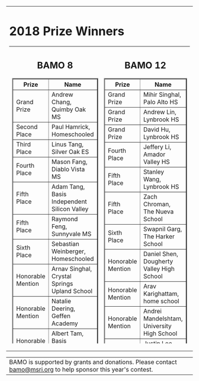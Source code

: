 
<center>

<tr valign="top"><td align="center">
<table border="0" width="400"><tr valign="top"><td><div class="textbox">

<h1>2018 Prize Winners</h1>
<table height="800" border="0" cellpadding="10">
<tr valign="top">
<td>
<div align="center">
<h2>BAMO 8</h2>
<table cellpadding="10" border="2">
<tr><th>Prize</th><th>Name</th></tr>
<tr><td>Grand Prize</td><td>Andrew Chang, Quimby Oak MS</td></tr>
<tr><td>Second Place</td><td>Paul Hamrick, Homeschooled</td></tr>
<tr><td>Third Place</td><td>Linus Tang, Silver Oak ES</td></tr>
<tr><td>Fourth Place</td><td>Mason Fang, Diablo Vista MS</td></tr>
<tr><td>Fifth Place</td><td>Adam Tang, Basis Independent Silicon Valley</td></tr>
<tr><td>Fifth Place</td><td>Raymond Feng, Sunnyvale MS</td></tr>
<tr><td>Sixth Place</td><td>Sebastian Weinberger, Homeschooled</td></tr>
<tr><td>Honorable Mention</td><td>Arnav Singhal, Crystal Springs Upland School</td></tr>
<tr><td>Honorable Mention</td><td>	Natalie	Deering,	Geffen Academy	</td></tr>
<tr><td>Honorable Mention</td><td>	Albert	Tam,	Basis Independent Silicon Valley	</td></tr>
<tr><td>Honorable Mention</td><td>	Timothy	Zhu,	The Nueva School	</td></tr>
<tr><td>Honorable Mention</td><td>	Ella	Gal-on,	Helios School	</td></tr>
<tr><td>Honorable Mention</td><td>	Ria	Pimplapure,	Cupertino Middle School	</td></tr>
<tr><td>Honorable Mention</td><td>	Alan	Lee,	Terman Middle School	</td></tr>
<tr><td>Honorable Mention</td><td>	Rohan	Thakur,	The Harker School	</td></tr>
<tr><td>Honorable Mention</td><td>	Oliver	Ni,	Home schooled	</td></tr>
<tr><td>Honorable Mention</td><td>	Sam	Packman,	Willard Middle School	</td></tr>
<tr><td>Honorable Mention</td><td>	Alex	Zitzewitz,	Proof School	</td></tr>
<tr><td>Honorable Mention</td><td>	Sushanth	Sathish Kumar,	Jeffrey Trail Middle School	</td></tr>
<tr><td>Honorable Mention</td><td>	Griffin	Teller,	Terman Middle School	</td></tr>
</table>
<br><br>
<table cellpadding="10" border="2">
<tr><th>Team Prize</th><th>Team Name</th></tr>
<tr><td>First Place Team Score</td><td>Basis Independent Silicon Valley</td></tr>
<tr><td>Second Place Team Score</td><td>Proof School</td></tr>
<tr><td>Second Place Team Score</td><td>Terman MS</td></tr>
<tr><td>First Place Team Participation</td><td>Terman Middle School</td></tr>
<tr><td>Second Place Team Participation</td><td>Proof School</td></tr>
<tr><td>Third Place Team Participation</td><td>The Nueva School</td></tr>
</table>
<br>
<br>
</td>
<td>
<div align="center">
<h2>BAMO 12</h2>
<table cellpadding="10" border="2">
<tr><th>Prize</th><th>Name</th></tr>
<tr><td>Grand Prize</td><td>Mihir Singhal, Palo Alto HS</td></tr>
<tr><td>Grand Prize</td><td>Andrew Lin,	Lynbrook HS</td></tr>
<tr><td>Grand Prize</td><td>David Hu,	Lynbrook HS</td></tr>
<tr><td>Fourth Place</td><td>Jeffery Li, Amador Valley HS</td></tr>
<tr><td>Fifth Place</td><td>Stanley Wang, Lynbrook HS</td></tr>
<tr><td>Fifth Place</td><td>Zach Chroman, The Nueva School</td></tr>
<tr><td>Sixth Place</td><td>Swapnil	Garg, The Harker School</td></tr>
<tr><td>Honorable Mention</td><td>	Daniel	Shen,	Dougherty Valley High School	</td></tr>
<tr><td>Honorable Mention</td><td>	Arav	Karighattam,	home school	</td></tr>
<tr><td>Honorable Mention</td><td>	Andrei	Mandelshtam,	University High School	</td></tr>
<tr><td>Honorable Mention</td><td>	Justin 	Lee,	Connections Academy	</td></tr>
<tr><td>Honorable Mention</td><td>	Matthew	Ho,	Palo Alto High School	</td></tr>
<tr><td>Honorable Mention</td><td>	Jonathan	Huang,	Lynbrook High School	</td></tr>
<tr><td>Honorable Mention</td><td>	Vittal	Thirumalai,	Valley Christian High School	</td></tr>
<tr><td>Honorable Mention</td><td>	Shaunak	Bhandarkar,	Homestead HS	</td></tr>
<tr><td>Honorable Mention</td><td>	Arjun	Venkatraman,	Palo Alto High School	</td></tr>
<tr><td>Honorable Mention</td><td>	Nitin	Kumar,	Mountain View	</td></tr>
<tr><td>Honorable Mention</td><td>	Andrew	Zhao,	Henry M. Gunn High School	</td></tr>
<tr><td>Honorable Mention</td><td>	Richard	Wu,	Amador Valley High School	</td></tr>
</table>
<br><br>
<table cellpadding="10" border="2">
<tr><th>Team Prize</th><th>Team Name</th></tr>
<tr><td>First Place Team Score</td><td>Lynbrook HS</td></tr>
<tr><td>Second Place Team Score</td><td>Palo Alto HS</td></tr>
<tr><td>Third Place Team Score</td><td>Amador Valley HS</td></tr>
<tr><td>First Place Team Participation</td><td>Henry M. Gunn HS</td></tr>
<tr><td>Second Place Team Participation</td><td>Proof School</td></tr>
<tr><td>Third Place Team Participation</td><td>Lynbrook HS</td></tr>
</table>
</td></tr>
</table>
</div>
</div></td></tr></table>
<table cellpadding="50"><tr><td>
BAMO is supported by grants and donations.  Please contact <a href="mailto:bamo@msri.org">bamo@msri.org</a> to help sponsor this year's contest.
</td></tr></table>
</td></tr>
</table>
</td>
<td class="sidebar2">&nbsp;</td>
</tr>
</table>
